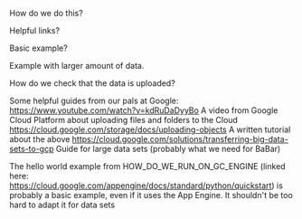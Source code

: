 How do we do this? 

Helpful links? 

Basic example?

Example with larger amount of data. 

How do we check that the data is uploaded?

Some helpful guides from our pals at Google:
https://www.youtube.com/watch?v=kdRuDaDyyBo A video from Google Cloud Platform about uploading files and folders to the Cloud
https://cloud.google.com/storage/docs/uploading-objects A written tutorial about the above
https://cloud.google.com/solutions/transferring-big-data-sets-to-gcp Guide for large data sets (probably what we need for BaBar)

The hello world example from HOW_DO_WE_RUN_ON_GC_ENGINE (linked here: https://cloud.google.com/appengine/docs/standard/python/quickstart) is probably a basic example, even if it uses the App Engine. It shouldn't be too hard to adapt it for data sets
